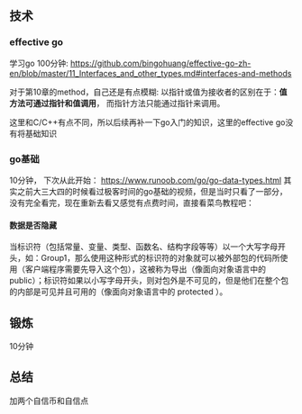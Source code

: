 ## 技术
### effective go
学习go 100分钟: https://github.com/bingohuang/effective-go-zh-en/blob/master/11_Interfaces_and_other_types.md#interfaces-and-methods

对于第10章的method，自己还是有点模糊: 以指针或值为接收者的区别在于：**值方法可通过指针和值调用**， 而指针方法只能通过指针来调用。

这里和C/C++有点不同，所以后续再补一下go入门的知识，这里的effective go没有将基础知识

### go基础
10分钟， 下次从此开始： https://www.runoob.com/go/go-data-types.html
其实之前大三大四的时候看过极客时间的go基础的视频，但是当时只看了一部分，没有完全看完，现在重新去看又感觉有点费时间，直接看菜鸟教程吧：

#### 数据是否隐藏 
当标识符（包括常量、变量、类型、函数名、结构字段等等）以一个大写字母开头，如：Group1，那么使用这种形式的标识符的对象就可以被外部包的代码所使用（客户端程序需要先导入这个包），这被称为导出（像面向对象语言中的 public）；标识符如果以小写字母开头，则对包外是不可见的，但是他们在整个包的内部是可见并且可用的（像面向对象语言中的 protected ）。

## 锻炼
10分钟

## 总结
加两个自信币和自信点